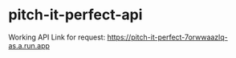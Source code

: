 # pitch-it-perfect-api

Working API Link for request:
https://pitch-it-perfect-7orwwaazlq-as.a.run.app
